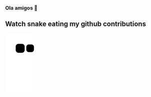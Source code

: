 ### Ola amigos 👋

<!--
**reshul-ai/reshul-ai** is a ✨ _special_ ✨ repository because its `README.md` (this file) appears on your GitHub profile.

Here are some ideas to get you started:

-Fuck Bitches ..... GET MONEYYY 
🔭 I’m currently working on ...
- 🌱 I’m currently learning ...
- 👯 I’m looking to collaborate on ...
- 🤔 I’m looking for help with ...
- 💬 Ask me about ...
- 📫 How to reach me: ...
- 😄 Pronouns: ...
- ⚡ Fun fact: ...
-->


## Watch snake eating my github contributions 
 
![snake gif](https://github.com/MeghnaS21/MeghnaS21/blob/output/github-contribution-grid-snake.svg)
